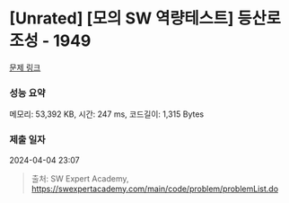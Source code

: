 # [Unrated] [모의 SW 역량테스트] 등산로 조성 - 1949 

[문제 링크](https://swexpertacademy.com/main/code/problem/problemDetail.do?contestProbId=AV5PoOKKAPIDFAUq) 

### 성능 요약

메모리: 53,392 KB, 시간: 247 ms, 코드길이: 1,315 Bytes

### 제출 일자

2024-04-04 23:07



> 출처: SW Expert Academy, https://swexpertacademy.com/main/code/problem/problemList.do